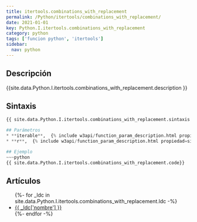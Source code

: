 ```yaml
---
title: itertools.combinations_with_replacement
permalink: /Python/itertools/combinations_with_replacement/
date: 2021-01-01
key: Python.I.itertools.combinations_with_replacement
category: python
tags: ['funcion python', 'itertools']
sidebar: 
  nav: python
---
```


## Descripción
{{site.data.Python.I.itertools.combinations_with_replacement.description }}

## Sintaxis
~~~python
{{ site.data.Python.I.itertools.combinations_with_replacement.sintaxis }}~~~

## Parámetros
* **iterable**,  {% include w3api/function_param_description.html propiedad=site.data.Python.I.itertools.combinations_with_replacement valor="iterable" %}
* **r**,  {% include w3api/function_param_description.html propiedad=site.data.Python.I.itertools.combinations_with_replacement valor="r" %}

## Ejemplo
~~~python
{{ site.data.Python.I.itertools.combinations_with_replacement.code}}
~~~

## Artículos
<ul>
{%- for _ldc in site.data.Python.I.itertools.combinations_with_replacement.ldc -%}
   <li>
       <a href="{{_ldc['url'] }}">{{ _ldc['nombre'] }}</a>
   </li>
{%- endfor -%}
</ul>
